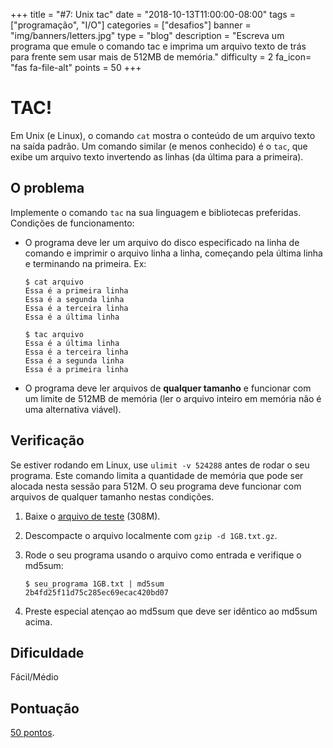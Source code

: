 +++
title = "#7: Unix tac"
date = "2018-10-13T11:00:00-08:00"
tags = ["programação", "I/O"]
categories = ["desafios"]
banner = "img/banners/letters.jpg"
type = "blog"
description = "Escreva um programa que emule o comando tac e imprima um arquivo texto de trás para frente sem usar mais de 512MB de memória."
difficulty = 2
fa_icon= "fas fa-file-alt"
points = 50
+++

# TAC!

Em Unix (e Linux), o comando `cat` mostra o conteúdo de um arquivo texto na
saída padrão. Um comando similar (e menos conhecido) é o `tac`, que exibe um
arquivo texto invertendo as linhas (da última para a primeira).

## O problema

Implemente o comando `tac` na sua linguagem e bibliotecas preferidas. Condições
de funcionamento:

* O programa deve ler um arquivo do disco especificado na linha de comando e
  imprimir o arquivo linha a linha, começando pela última linha e terminando
  na primeira.  Ex:

    ```
    $ cat arquivo
    Essa é a primeira linha
    Essa é a segunda linha
    Essa é a terceira linha
    Essa é a última linha

    $ tac arquivo
    Essa é a última linha
    Essa é a terceira linha
    Essa é a segunda linha
    Essa é a primeira linha
    ```
* O programa deve ler arquivos de **qualquer tamanho** e funcionar com um
  limite de 512MB de memória (ler o arquivo inteiro em memória não é uma
  alternativa viável).

## Verificação

Se estiver rodando em Linux, use `ulimit -v 524288` antes de rodar o seu
programa. Este comando limita a quantidade de memória que pode ser alocada
nesta sessão para 512M. O seu programa deve funcionar com arquivos de qualquer
tamanho nestas condições.

1. Baixe o [arquivo de teste](https://osprogramadores.com/files/d07/1GB.txt.gz) (308M).

1. Descompacte o arquivo localmente com `gzip -d 1GB.txt.gz`.

1. Rode o seu programa usando o arquivo como entrada e verifique o md5sum:

    ```
    $ seu_programa 1GB.txt | md5sum
    2b4fd25f11d75c285ec69ecac420bd07
    ```

1. Preste especial atençao ao md5sum que deve ser idêntico ao md5sum acima.

## Dificuldade

Fácil/Médio

## Pontuação

[50 pontos](https://osprogramadores.com/scores).
